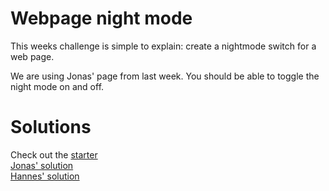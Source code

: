 # Webpage night mode

This weeks challenge is simple to explain: create a nightmode switch for a web page.

We are using Jonas' page from last week. You should be able to toggle the night mode on and off.

# Solutions

Check out the [starter](starter/)  
[Jonas' solution](Jonas/)  
[Hannes' solution](Hannes/)
